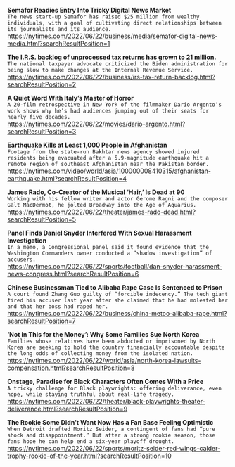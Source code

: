 **Semafor Readies Entry Into Tricky Digital News Market**\
`The news start-up Semafor has raised $25 million from wealthy individuals, with a goal of cultivating direct relationships between its journalists and its audience.`\
https://nytimes.com/2022/06/22/business/media/semafor-digital-news-media.html?searchResultPosition=1

**The I.R.S. backlog of unprocessed tax returns has grown to 21 million.**\
`The national taxpayer advocate criticized the Biden administration for being slow to make changes at the Internal Revenue Service.`\
https://nytimes.com/2022/06/22/business/irs-tax-return-backlog.html?searchResultPosition=2

**A Quiet Word With Italy’s Master of Horror**\
`A 20-film retrospective in New York of the filmmaker Dario Argento’s work shows why he’s had audiences jumping out of their seats for nearly five decades.`\
https://nytimes.com/2022/06/22/movies/dario-argento.html?searchResultPosition=3

**Earthquake Kills at Least 1,000 People in Afghanistan**\
`Footage from the state-run Bakhtar news agency showed injured residents being evacuated after a 5.9-magnitude earthquake hit a remote region of southeast Afghanistan near the Pakistan border.`\
https://nytimes.com/video/world/asia/100000008410315/afghanistan-earthquake.html?searchResultPosition=4

**James Rado, Co-Creator of the Musical ‘Hair,’ Is Dead at 90**\
`Working with his fellow writer and actor Gerome Ragni and the composer Galt MacDermot, he jolted Broadway into the Age of Aquarius.`\
https://nytimes.com/2022/06/22/theater/james-rado-dead.html?searchResultPosition=5

**Panel Finds Daniel Snyder Interfered With Sexual Harassment Investigation**\
`In a memo, a Congressional panel said it found evidence that the Washington Commanders owner conducted a “shadow investigation” of accusers.`\
https://nytimes.com/2022/06/22/sports/football/dan-snyder-harassment-news-congress.html?searchResultPosition=6

**Chinese Businessman Tied to Alibaba Rape Case Is Sentenced to Prison**\
`A court found Zhang Guo guilty of “forcible indecency.” The tech giant fired his accuser last year after she claimed that he had molested her and that her boss had raped her.`\
https://nytimes.com/2022/06/22/business/china-metoo-alibaba-rape.html?searchResultPosition=7

**‘Not in This for the Money’: Why Some Families Sue North Korea**\
`Families whose relatives have been abducted or imprisoned by North Korea are seeking to hold the country financially accountable despite the long odds of collecting money from the isolated nation.`\
https://nytimes.com/2022/06/22/world/asia/north-korea-lawsuits-compensation.html?searchResultPosition=8

**Onstage, Paradise for Black Characters Often Comes With a Price**\
`A tricky challenge for Black playwrights: offering deliverance, even hope, while staying truthful about real-life tragedy.`\
https://nytimes.com/2022/06/22/theater/black-playwrights-theater-deliverance.html?searchResultPosition=9

**The Rookie Some Didn’t Want Now Has a Fan Base Feeling Optimistic**\
`When Detroit drafted Moritz Seider, a contingent of fans had “pure shock and disappointment.” But after a strong rookie season, those fans hope he can help end a six-year playoff drought.`\
https://nytimes.com/2022/06/22/sports/moritz-seider-red-wings-calder-trophy-rookie-of-the-year.html?searchResultPosition=10

